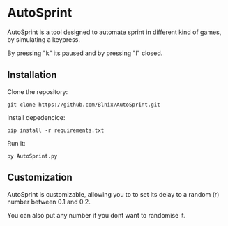 # AutoSprint
AutoSprint is a tool designed to automate sprint in different kind of games, by simulating a keypress.


By pressing "k" its paused and by pressing "l" closed.

## Installation


Clone the repository:
    
    git clone https://github.com/Blnix/AutoSprint.git
    
Install depedencice:
    
    pip install -r requirements.txt

Run it:

    py AutoSprint.py

## Customization

AutoSprint is customizable, allowing you to to set its delay to a random (r) number between 0.1 and 0.2.


You can also put any number if you dont want to randomise it.

